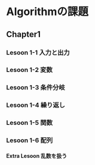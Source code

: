 # Algorithmの課題<br>
## Chapter1<br>
### Lesoon 1-1 入力と出力<br>
### Lesoon 1-2 変数<br>
### Lesoon 1-3 条件分岐<br>
### Lesoon 1-4 繰り返し<br>
### Lesoon 1-5 関数<br>
### Lesoon 1-6 配列<br>
#### Extra Lesoon 乱数を扱う
